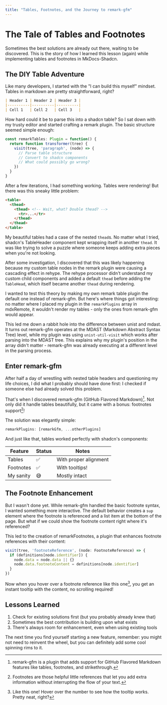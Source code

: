 ```yaml
---
title: "Tables, Footnotes, and the Journey to remark-gfm"
---
```


# The Tale of Tables and Footnotes

Sometimes the best solutions are already out there, waiting to be discovered. This is the story of how I learned this lesson (again) while implementing tables and footnotes in MkDocs-Shadcn.

## The DIY Table Adventure

Like many developers, I started with the "I can build this myself" mindset. Tables in markdown are pretty straightforward, right?

```markdown
| Header 1 | Header 2 | Header 3 |
|----------|----------|----------|
| Cell 1   | Cell 2   | Cell 3   |
```

How hard could it be to parse this into a shadcn table? So I sat down with my trusty editor and started crafting a remark plugin. The basic structure seemed simple enough:

```typescript
const remarkTables: Plugin = function() {
  return function transformer(tree) {
    visit(tree, 'paragraph', (node) => {
      // Parse table structure
      // Convert to shadcn components
      // What could possibly go wrong?
    })
  }
}
```

After a few iterations, I had something working. Tables were rendering! But there was this sneaky little problem:

```html
<table>
  <thead>
    <thead> <!-- Wait, what? Double thead? -->
      <tr>...</tr>
    </thead>
  </thead>
</table>
```

My beautiful tables had a case of the nested `thead`s. No matter what I tried, shadcn's TableHeader component kept wrapping itself in another `thead`. It was like trying to solve a puzzle where someone keeps adding extra pieces when you're not looking.

After some investigation, I discovered that this was likely happening because my custom table nodes in the remark plugin were causing a cascading effect in rehype. The rehype processor didn't understand my custom child components and added a default `thead` before adding the `TableHead`, which itself became another `thead` during rendering.

I wanted to test this theory by making my own remark table plugin the default one instead of remark-gfm. But here's where things got interesting: no matter where I placed my plugin in the `remarkPlugins` array in mdxRemote, it wouldn't render my tables - only the ones from remark-gfm would appear.

This led me down a rabbit hole into the difference between unist and mdast. It turns out remark-gfm operates at the MDAST (Markdown Abstract Syntax Tree) level, while my plugin was using `unist-util-visit` which works after parsing into the MDAST tree. This explains why my plugin's position in the array didn't matter - remark-gfm was already executing at a different level in the parsing process.

## Enter remark-gfm

After half a day of wrestling with nested table headers and questioning my life choices, I did what I probably should have done first: I checked if someone else had already solved this problem.

That's when I discovered remark-gfm (GitHub Flavored Markdown)[^1]. Not only did it handle tables beautifully, but it came with a bonus: footnotes support[^2]!

The solution was elegantly simple:

```typescript
remarkPlugins: [remarkGfm, ...otherPlugins]
```

And just like that, tables worked perfectly with shadcn's components:

| Feature | Status | Notes |
|---------|--------|-------|
| Tables | ✅ | With proper alignment |
| Footnotes | ✅ | With tooltips! |
| My sanity | 😅 | Mostly intact |

## The Footnote Enhancement

But I wasn't done yet. While remark-gfm handled the basic footnote syntax, I wanted something more interactive. The default behavior creates a `sup` element where the footnote is referenced and a list item at the bottom of the page. But what if we could show the footnote content right where it's referenced?

This led to the creation of remarkFootnotes, a plugin that enhances footnote references with their content:

```typescript
visit(tree, 'footnoteReference', (node: FootnoteReference) => {
  if (definitions[node.identifier]) {
    node.data = node.data || {}
    node.data.footnoteContent = definitions[node.identifier]
  }
})
```

Now when you hover over a footnote reference like this one[^3], you get an instant tooltip with the content, no scrolling required!

## Lessons Learned

1. Check for existing solutions first (but you probably already knew that)
2. Sometimes the best contribution is building upon what exists
3. There's always room for enhancement, even when using existing tools

The next time you find yourself starting a new feature, remember: you might not need to reinvent the wheel, but you can definitely add some cool spinning rims to it.

[^1]: remark-gfm is a plugin that adds support for GitHub Flavored Markdown features like tables, footnotes, and strikethrough.
[^2]: Footnotes are those helpful little references that let you add extra information without interrupting the flow of your text.
[^3]: Like this one! Hover over the number to see how the tooltip works. Pretty neat, right?
